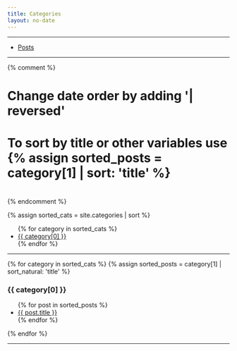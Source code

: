 ```yaml
---
title: Categories
layout: no-date
---
```


-----

* [Posts](/posts)

-----

{% comment %}
#
# Change date order by adding '| reversed'
# To sort by title or other variables use {% assign sorted_posts = category[1] | sort: 'title' %}
#
{% endcomment %}

{% assign sorted_cats = site.categories | sort %}

<ul>
{% for category in sorted_cats %}
    <li><a href="#{{ category[0] | uri_escape | downcase }}">{{ category[0] }}</a></li>
{% endfor %}
</ul>

-----

{% for category in sorted_cats %}
    {% assign sorted_posts = category[1] | sort_natural: 'title' %}
    <h3 id="{{category[0] | uri_escape | downcase }}">{{ category[0] }}</h3>
    <ul>
    {% for post in sorted_posts %}
        <li><a href="{{ site.url }}{{ site.baseurl }}{{  post.url }}">{{  post.title }}</a></li>
    {% endfor %}
    </ul>
{% endfor %}

-----
